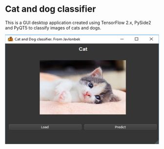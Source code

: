 # Cat and dog classifier

This is a GUI desktop application created using TensorFlow 2.x, PySide2 and PyQT5 to classify images of cats and dogs.

![UI of the project](/ui.png)
